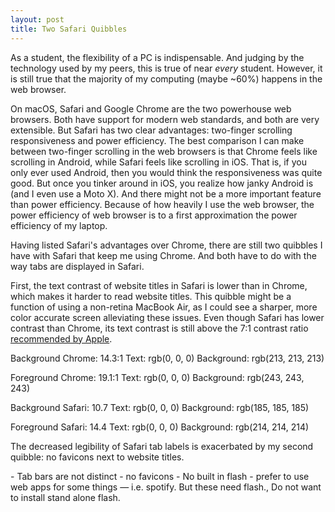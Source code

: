 ```yaml
---
layout: post
title: Two Safari Quibbles
---
```


As a student, the flexibility of a PC is indispensable. And judging by the technology used by my peers, this is true of near *every* student. However, it is still true that the majority of my computing (maybe ~60%) happens in the web browser.

On macOS, Safari and Google Chrome are the two powerhouse web browsers. Both have support for modern web standards, and both are very extensible. But Safari has two clear advantages: two-finger scrolling responsiveness and power efficiency. The best comparison I can make between two-finger scrolling in the web browsers is that Chrome feels like scrolling in Android, while Safari feels like scrolling in iOS. That is, if you only ever used Android, then you would think the responsiveness was quite good. But once you tinker around in iOS, you realize how janky Android is (and I even use a Moto X). And there might not be a more important feature than power efficiency. Because of how heavily I use the web browser, the power efficiency of web browser is to a first approximation the power efficiency of my laptop.

Having listed Safari's advantages over Chrome, there are still two quibbles I have with Safari that keep me using Chrome. And both have to do with the way tabs are displayed in Safari.

First, the text contrast of website titles in Safari is lower than in Chrome, which makes it harder to read website titles. This quibble might be a function of using a non-retina MacBook Air, as I could see a sharper, more color accurate screen alleviating these issues. Even though Safari has lower contrast than Chrome, its text contrast is still above the 7:1 contrast ratio [recommended by Apple][apple contrast ratio].


Background Chrome: 14.3:1
Text: rgb(0, 0, 0)
Background: rgb(213, 213, 213)

Foreground Chrome: 19.1:1
Text: rgb(0, 0, 0)
Background: rgb(243, 243, 243)

Background Safari: 10.7
Text: rgb(0, 0, 0)
Background: rgb(185, 185, 185)

Foreground Safari: 14.4
Text: rgb(0, 0, 0)
Background: rgb(214, 214, 214)

The decreased legibility of Safari tab labels is exacerbated by my second quibble: no favicons next to website titles. 


[apple contrast ratio]: https://developer.apple.com/ios/human-interface-guidelines/visual-design/color/
	- Tab bars are not distinct
		- no favicons
	- No built in flash
		- prefer to use web apps for some things — i.e. spotify. But these need flash., Do not want to install stand alone flash.
